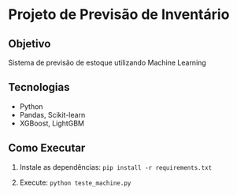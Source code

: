 # Projeto de Previsão de Inventário

## Objetivo
Sistema de previsão de estoque utilizando Machine Learning

## Tecnologias
- Python
- Pandas, Scikit-learn
- XGBoost, LightGBM

## Como Executar
1. Instale as dependências:
`pip install -r requirements.txt`

2. Execute:
`python teste_machine.py`
